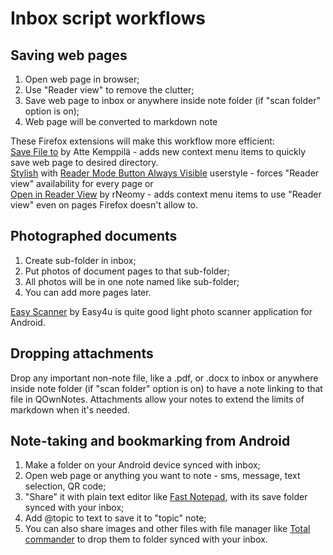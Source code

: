 Inbox script workflows
========================

## Saving web pages
1. Open web page in browser;
2. Use "Reader view" to remove the clutter;
3. Save web page to inbox or anywhere inside note folder (if "scan folder" option is on);
4. Web page will be converted to markdown note

These Firefox extensions will make this workflow more efficient:  
[Save File to](https://addons.mozilla.org/en/firefox/addon/save-file-to/) by Atte Kemppilä - adds new context menu items to quickly save web page to desired directory.  
[Stylish](https://addons.mozilla.org/en/firefox/addon/stylish/?src=search) with [Reader Mode Button Always Visible](https://userstyles.org/styles/123290/reader-mode-button-always-visible) userstyle - forces "Reader view" availability for every page or  
[Open in Reader View](https://addons.mozilla.org/en/firefox/addon/reader-view/) by rNeomy - adds context menu items to use "Reader view" even on pages Firefox doesn't allow to. 

## Photographed documents
1. Create sub-folder in inbox;
2. Put photos of document pages to that sub-folder;
3. All photos will be in one note named like sub-folder;
4. You can add more pages later.

[Easy Scanner](https://play.google.com/store/apps/details?id=com.easy4u.scanner) by Easy4u is quite good light photo scanner application for Android.

## Dropping attachments
Drop any important non-note file, like a .pdf, or .docx to inbox or anywhere inside note folder (if "scan folder" option is on) to have a note linking to that file in QOwnNotes. Attachments allow your notes to extend the limits of markdown when it's needed.

## Note-taking and bookmarking from Android
1. Make a folder on your Android device synced with inbox;
2. Open web page or anything you want to note - sms, message, text selection, QR code;
3. "Share" it with plain text editor like [Fast Notepad](https://play.google.com/store/apps/details?id=com.taxaly.noteme.v2&hl=en),  with its save folder synced with your inbox;
4. Add @topic to text to save it to "topic" note;
5. You can also share images and other files with file manager like [Total commander](https://play.google.com/store/apps/details?id=com.ghisler.android.TotalCommander) to drop them to folder synced with your inbox. 
